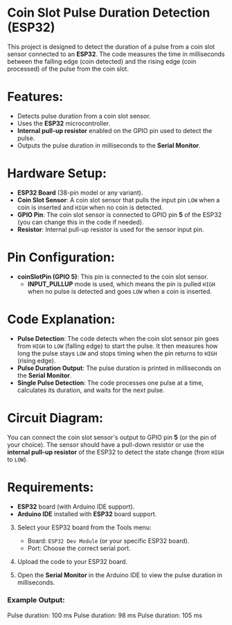 # Coin Slot Pulse Duration Detection (ESP32)

This project is designed to detect the duration of a pulse from a coin slot sensor connected to an **ESP32**. The code measures the time in milliseconds between the falling edge (coin detected) and the rising edge (coin processed) of the pulse from the coin slot.

# Features:
- Detects pulse duration from a coin slot sensor.
- Uses the **ESP32** microcontroller.
- **Internal pull-up resistor** enabled on the GPIO pin used to detect the pulse.
- Outputs the pulse duration in milliseconds to the **Serial Monitor**.
  
# Hardware Setup:
- **ESP32 Board** (38-pin model or any variant).
- **Coin Slot Sensor**: A coin slot sensor that pulls the input pin `LOW` when a coin is inserted and `HIGH` when no coin is detected.
- **GPIO Pin**: The coin slot sensor is connected to GPIO pin **5** of the ESP32 (you can change this in the code if needed).
- **Resistor**: Internal pull-up resistor is used for the sensor input pin.

# Pin Configuration:
- **coinSlotPin (GPIO 5)**: This pin is connected to the coin slot sensor.
  - **INPUT_PULLUP** mode is used, which means the pin is pulled `HIGH` when no pulse is detected and goes `LOW` when a coin is inserted.

# Code Explanation:
- **Pulse Detection**: The code detects when the coin slot sensor pin goes from `HIGH` to `LOW` (falling edge) to start the pulse. It then measures how long the pulse stays `LOW` and stops timing when the pin returns to `HIGH` (rising edge).
- **Pulse Duration Output**: The pulse duration is printed in milliseconds on the **Serial Monitor**.
- **Single Pulse Detection**: The code processes one pulse at a time, calculates its duration, and waits for the next pulse.

# Circuit Diagram:
You can connect the coin slot sensor's output to GPIO pin **5** (or the pin of your choice). The sensor should have a pull-down resistor or use the **internal pull-up resistor** of the ESP32 to detect the state change (from `HIGH` to `LOW`).

# Requirements:
- **ESP32** board (with Arduino IDE support).
- **Arduino IDE** installed with **ESP32** board support.

3. Select your ESP32 board from the Tools menu:
   - Board: `ESP32 Dev Module` (or your specific ESP32 board).
   - Port: Choose the correct serial port.

4. Upload the code to your ESP32 board.

5. Open the **Serial Monitor** in the Arduino IDE to view the pulse duration in milliseconds.

### Example Output:
Pulse duration: 100 ms 
Pulse duration: 98 ms 
Pulse duration: 105 ms


 
